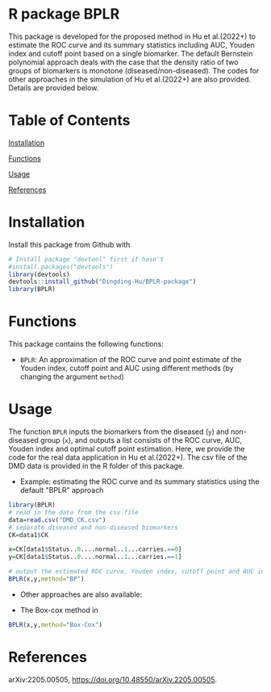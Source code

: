 # R package BPLR
This package is developed for the proposed method in Hu et al.(2022+) to estimate the ROC curve and its summary statistics including AUC, Youden index and cutoff point based on a single biomarker. The default Bernstein polynomial approach deals with the case that the density ratio of two groups of biomarkers is monotone (diseased/non-diseased). The codes for other approaches in the simulation of Hu et al.(2022+) are also provided. Details are provided below.

# Table of Contents
[Installation]

[Functions]

[Usage]

[References]

# Installation

Install this package from Github with

```r
# Install package "devtool" first if hasn't
#install.packages("devtools")
library(devtools)
devtools::install_github("Dingding-Hu/BPLR-package")
library(BPLR)
```


# Functions

This package contains the following functions:

- `BPLR`: An approximation of the ROC curve and point estimate of the Youden index, cutoff point and AUC using different methods (by changing the argument `method`)

# Usage

The function `BPLR` inputs the biomarkers from the diseased (`y`) and non-diseased group (`x`), and outputs a list consists of the ROC curve, AUC, Youden index and optimal cutoff point estimation. Here, we provide the code for the real data application in Hu et al.(2022+). The csv file of the DMD data is provided in the R folder of this package.

- Example: estimating the ROC curve and its summary statistics using the default "BPLR" approach

```r
library(BPLR)
# read in the data from the csv file
data=read.csv("DMD_CK.csv")
# separate diseased and non-diseased biomarkers
CK=data1$CK

x=CK[data1$Status..0....normal..1...carries.==0]
y=CK[data1$Status..0....normal..1...carries.==1]

# output the estimated ROC curve, Youden index, cutoff point and AUC in a list
BPLR(x,y,method="BP")
```

- Other approaches are also available:

- The Box-cox method in 
```r
BPLR(x,y,method="Box-Cox")
```




# References
arXiv:2205.00505, 
https://doi.org/10.48550/arXiv.2205.00505.


[Installation]: <https://github.com/Dingding-Hu/BPLR-package/blob/main/README.md#installation>
[Functions]: <https://github.com/Dingding-Hu/BPLR-package/blob/main/README.md#functions>
[Usage]: <https://github.com/Dingding-Hu/BPLR-package/blob/main/README.md#usage>
[References]: <https://github.com/Dingding-Hu/BPLR-package/blob/main/README.md#references>
